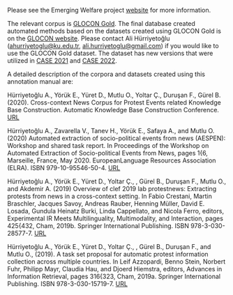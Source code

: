 Please see the Emerging Welfare project [website](http://emw.ku.edu.tr/) for more information.

The relevant corpus is [GLOCON Gold](https://github.com/emerging-welfare/glocongold). The final database created automated methods based on the datasets created using GLOCON Gold is on the [GLOCON website](https://glocon.ku.edu.tr/). Please contact Ali Hürriyetoğlu (ahurriyetoglu@ku.edu.tr, ali.hurriyetoglu@gmail.com) if you would like to use the GLOCON Gold dataset. The dataset has new versions that were utilized in [CASE 2021](https://emw.ku.edu.tr/case-2021/) and [CASE 2022](https://emw.ku.edu.tr/case-2022/).

A detailed description of the corpora and datasets created using this annotation manual are: 

Hürriyetoğlu A., Yörük E., Yüret D., Mutlu O., Yoltar Ç., Duruşan F., Gürel B. (2020). Cross-context News Corpus for Protest Events related Knowledge Base Construction. Automatic Knowledge Base Construction Conference. [URL](https://doi.org/doi:10.24432/C5D59R) 

Hürriyetoğlu A., Zavarella V., Tanev H., Yörük E., Safaya A., and Mutlu O. (2020) Automated extraction of socio-political events from news (AESPEN): Workshop and shared task report. In Proceedings of the Workshop on Automated Extraction of Socio-political Events from News, pages 1{6, Marseille, France, May 2020. EuropeanLanguage Resources Association (ELRA). ISBN 979-10-95546-50-4. [URL](https://www.aclweb.org/anthology/2020.aespen-1.1.)

Hürriyetoğlu A., Yörük E., Yüret D., Yoltar Ç., , Gürel B., Duruşan F., Mutlu O., and Akdemir A. (2019) Overview of clef 2019 lab protestnews: Extracting protests from news in a cross-context setting. In Fabio Crestani, Martin Braschler, Jacques Savoy, Andreas Rauber, Henning Müller, David E. Losada, Gundula Heinatz Burki, Linda Cappellato, and Nicola Ferro, editors, Experimental IR Meets Multilinguality, Multimodality, and Interaction, pages 425{432, Cham, 2019b. Springer International Publishing. ISBN 978-3-030-28577-7. [URL](http://ceur-ws.org/Vol-2380/paper_249.pdf)

Hürriyetoğlu A., Yörük E., Yüret D., Yoltar Ç., , Gürel B., Duruşan F., and Mutlu O., (2019). A task set proposal for automatic protest information collection across multiple countries. In Leif Azzopardi, Benno Stein, Norbert Fuhr, Philipp Mayr, Claudia Hau, and Djoerd Hiemstra, editors, Advances in Information Retrieval, pages 316{323, Cham, 2019a. Springer International Publishing. ISBN 978-3-030-15719-7. [URL](https://link.springer.com/chapter/10.1007/978-3-030-15719-7_42)



